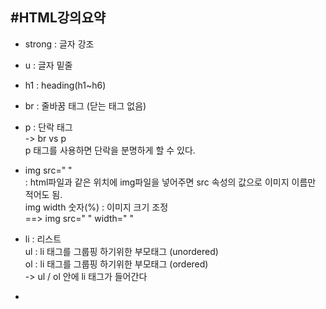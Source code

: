 #HTML강의요약
---

- strong : 글자 강조  
- u : 글자 밑줄  
- h1 : heading(h1~h6)  
- br : 줄바꿈 태그 (닫는 태그 없음)  

- p : 단락 태그  
    -> br vs p  
      p 태그를 사용하면 단락을 분명하게 할 수 있다.  


- img src=" "  
: html파일과 같은 위치에 img파일을 넣어주면 src 속성의 값으로 이미지 이름만 적어도 됨.  
img width 숫자(%) : 이미지 크기 조정  
==> img src=" " width=" "

- li : 리스트  
    ul : li 태그를 그룹핑 하기위한 부모태그 (unordered)  
    ol : li 태그를 그룹핑 하기위한 부모태그 (ordered)  
-> ul / ol 안에 li 태그가 들어간다  

- <title> : 웹 페이지 제목  
- <meta charset="utf-8"> : 글자 깨지지 않도록 하는 태그  
`
-   !doctype html   
    html  
    head   
    body : 구조   
`

- <a href=" " target="_blank" title="제목">: 하이퍼링크 (anchor) + 새 탭으로 열기 + 링크 열기 전 제목 보여주기